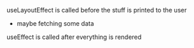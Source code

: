 
useLayoutEffect is called before the stuff is printed to the user
- maybe fetching some data

useEffect is called after everything is rendered

    